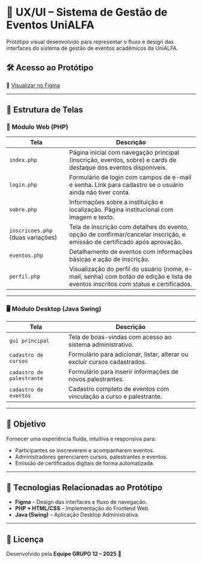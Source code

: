 # 🎨 UX/UI – Sistema de Gestão de Eventos UniALFA

Protótipo visual desenvolvido para representar o fluxo e design das interfaces do sistema de gestão de eventos acadêmicos da UniALFA.

## 🛠️ Acesso ao Protótipo
📎 [Visualizar no Figma](https://www.figma.com/design/uCB4Hf7G1mMMaFgKfTKQg8/Untitled?node-id=0-1&t=Edh2B4d3kXO1lpzL-1)

---

## 📁 Estrutura de Telas

### 🔷 Módulo Web (PHP)

| Tela         | Descrição |
|--------------|-----------|
| `index.php`  | Página inicial com navegação principal (inscrição, eventos, sobre) e cards de destaque dos eventos disponíveis. |
| `login.php`  | Formulário de login com campos de e-mail e senha. Link para cadastro se o usuário ainda não tiver conta. |
| `sobre.php`  | Informações sobre a instituição e localização. Página institucional com imagem e texto. |
| `inscricoes.php` (duas variações) | Tela de inscrição com detalhes do evento, opção de confirmar/cancelar inscrição, e emissão de certificado após aprovação. |
| `eventos.php`| Detalhamento de eventos com informações básicas e ação de inscrição. |
| `perfil.php` | Visualização do perfil do usuário (nome, e-mail, senha) com botão de edição e lista de eventos inscritos com status e certificados. |

---

### 🖥️ Módulo Desktop (Java Swing)

| Tela                  | Descrição |
|-----------------------|-----------|
| `gui principal`       | Tela de boas-vindas com acesso ao sistema administrativo. |
| `cadastro de cursos`  | Formulário para adicionar, listar, alterar ou excluir cursos cadastrados. |
| `cadastro de palestrante` | Formulário para inserir informações de novos palestrantes. |
| `cadastro de eventos` | Cadastro completo de eventos com vinculação a curso e palestrante. |

---

## 🎯 Objetivo

Fornecer uma experiência fluida, intuitiva e responsiva para:

- Participantes se inscreverem e acompanharem eventos.
- Administradores gerenciarem cursos, palestrantes e eventos.
- Emissão de certificados digitais de forma automatizada.

---

## 🧩 Tecnologias Relacionadas ao Protótipo

- **Figma** – Design das interfaces e fluxo de navegação.
- **PHP + HTML/CSS** – Implementação do Frontend Web.
- **Java (Swing)** – Aplicação Desktop Administrativa.

---

## 📄 Licença
Desenvolvido pela **Equipe GRUPO 12 – 2025** 🚀